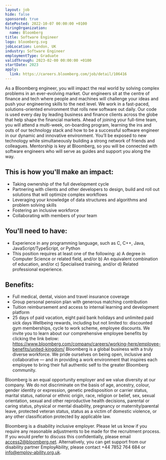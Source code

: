 ```yaml
---
layout: job
hide: false
sponsored: true
datePosted: 2022-10-07 00:00:00 +0100
hiringOrganization:
  name: Bloomberg
title: Software Engineer
logo: bloomberg.svg
jobLocation: London, UK
industry: Software Engineer
employmentType: Graduate
validThrough: 2023-02-00 00:00:00 +0100
startDate: 2023
apply:
  link: https://careers.bloomberg.com/job/detail/106416
---
```


As a Bloomberg engineer, you will impact the real world by solving complex problems in an ever-evolving market. Our engineers sit at the centre of finance and tech where people and machines will challenge your ideas and push your engineering skills to the next level.
We work in a fast-paced, solutions-oriented environment that rolls new software out daily. Our code is used every day by leading business and finance clients across the globe that help shape the financial markets.
Ahead of joining your full-time team, you will attend a multi-week, on-boarding program, learning the ins and outs of our technology stack and how to be a successful software engineer in our dynamic and innovative environment. You’ll be exposed to new technology while simultaneously building a strong network of friends and colleagues. Mentorship is key at Bloomberg, so you will be connected with software engineers who will serve as guides and support you along the way.
 
## This is how you'll make an impact:
- Taking ownership of the full development cycle
- Partnering with clients and other developers to design, build and roll out solutions that will optimize complex workflows
- Leveraging your knowledge of data structures and algorithms and problem solving skills
- Fostering an inclusive workforce
- Collaborating with members of your team
## You'll need to have:
- Experience in any programming language, such as C, C++, Java, JavaScript/TypeScript, or Python
- This position requires at least one of the following:
  a) A degree in Computer Science or related field, and/or
  b) An equivalent combination of education, and/or
  c) Specialised training, and/or
  d) Related professional experience.
 
## Benefits:
- Full medical, dental, vision and travel insurance coverage
- Group personal pension plan with generous matching contribution
- Tuition reimbursement and access to internal learning and development platform
- 25 days of paid vacation, eight paid bank holidays and unlimited paid sick days
Wellbeing rewards, including but not limited to: discounted gym memberships, cycle to work scheme, employee discounts. We invite you to learn about our comprehensive employee benefits by clicking the link below:
https://www.bloomberg.com/company/careers/working-here/employee-benefits/united-kingdom/
Bloomberg is a global business with a truly diverse workforce. We pride ourselves on being open, inclusive and collaborative — and in providing a work environment that inspires each employee to bring their full authentic self to the greater Bloomberg community.
 
Bloomberg is an equal opportunity employer and we value diversity at our company. We do not discriminate on the basis of age, ancestry, colour, gender identity or expression, genetic predisposition or carrier status, marital status, national or ethnic origin, race, religion or belief, sex, sexual orientation, sexual and other reproductive health decisions, parental or caring status, physical or mental disability, pregnancy or maternity/parental leave, protected veteran status, status as a victim of domestic violence, or any other classification protected by applicable law.
 
Bloomberg is a disability inclusive employer. Please let us know if you require any reasonable adjustments to be made for the recruitment process. If you would prefer to discuss this confidentially, please email access2@bloomberg.net.
Alternatively, you can get support from our disability partner EmployAbility, please contact +44 7852 764 684 or info@employ-ability.org.uk.
